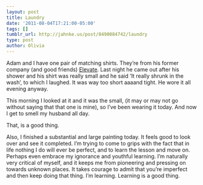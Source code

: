 ```yaml
---
layout: post
title: Laundry
date: '2011-08-04T17:21:00-05:00'
tags: []
tumblr_url: http://jahnke.us/post/8490084742/laundry
type: post
author: Olivia
---
```


Adam and I have one pair of matching shirts. They’re from his former company (and good friends) [Elevate](http://elevate.co). Last night he came out after his shower and his shirt was really small and he said ‘It really shrunk in the wash’, to which I laughed. It was way too short aaaand tight. He wore it all evening anyway.

This morning I looked at it and it was the small, (it may or may not go without saying that that one is mine), so I’ve been wearing it today. And now I get to smell my husband all day. 

That, is a good thing.

Also, I finished a substantial and large painting today. It feels good to look over and see it completed. I’m trying to come to grips with the fact that in life nothing I do will ever be perfect, and to learn the lesson and move on. Perhaps even embrace my ignorance and youthful learning. I’m naturally very critical of myself, and it keeps me from pioneering and pressing on towards unknown places. It takes courage to admit that you’re imperfect and then keep doing that thing. I’m learning. Learning is a good thing. 

